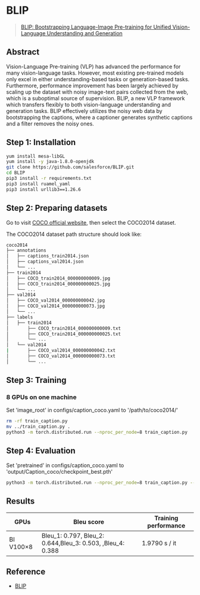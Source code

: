 # BLIP
> [BLIP: Bootstrapping Language-Image Pre-training for Unified Vision-Language Understanding and Generation](https://proceedings.mlr.press/v162/li22n/li22n.pdf)

## Abstract

Vision-Language Pre-training (VLP) has advanced the performance for many vision-language tasks. However, most existing pre-trained models only excel in either understanding-based tasks or generation-based tasks. Furthermore, performance improvement has been largely achieved by scaling up the dataset with noisy image-text pairs collected from the web, which is a suboptimal source of supervision. BLIP, a new VLP framework which transfers flexibly to both vision-language understanding and generation tasks. BLIP effectively utilizes the noisy web data by bootstrapping the captions, where a captioner generates synthetic captions and a filter removes the noisy ones. 

## Step 1: Installation

```bash
yum install mesa-libGL
yum install -y java-1.8.0-openjdk
git clone https://github.com/salesforce/BLIP.git
cd BLIP
pip3 install -r requirements.txt
pip3 install ruamel_yaml
pip3 install urllib3==1.26.6
```
## Step 2: Preparing datasets
Go to visit [COCO official website](https://cocodataset.org/#download), then select the COCO2014 dataset.

The COCO2014 dataset path structure should look like:
```bash
coco2014
├── annotations
│   ├── captions_train2014.json
│   ├── captions_val2014.json
│   └── ...
├── train2014
│   ├── COCO_train2014_000000000009.jpg
│   ├── COCO_train2014_000000000025.jpg
│   └── ...
├── val2014
│   ├── COCO_val2014_000000000042.jpg
│   ├── COCO_val2014_000000000073.jpg
│   └── ...
├── labels
│   ├── train2014
│       ├── COCO_train2014_000000000009.txt
│       ├── COCO_train2014_000000000025.txt
│       └── ... 
│   └── val2014
|       ├── COCO_val2014_000000000042.txt
│       ├── COCO_val2014_000000000073.txt
│       └── ... 
```

## Step 3: Training

### 8 GPUs on one machine
Set 'image_root' in configs/caption_coco.yaml to '/path/to/coco2014/'

```bash
rm -rf train_caption.py
mv ../train_caption.py .
python3 -m torch.distributed.run --nproc_per_node=8 train_caption.py 
```

## Step 4: Evaluation

Set 'pretrained' in configs/caption_coco.yaml to 'output/Caption_coco/checkpoint_best.pth'
```bash
python3 -m torch.distributed.run --nproc_per_node=8 train_caption.py --evaluate
```

## Results

| GPUs      |    Bleu score                                              | Training performance|
| ----------| -----------------------------------------------------------|------------------|
| BI V100×8 |  Bleu_1: 0.797, Bleu_2: 0.644,Bleu_3: 0.503, ,Bleu_4: 0.388|   1.9790 s / it  |

## Reference
- [BLIP](https://github.com/salesforce/BLIP)